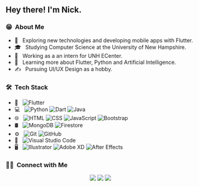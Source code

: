<h2> Hey there! I'm Nick.</h2>

<h3> 😁 &nbsp;About Me </h3>

- 🤔 &nbsp; Exploring new technologies and developing mobile apps with Flutter.
- 🎓 &nbsp; Studying Computer Science at the University of New Hampshire.
- 💼 &nbsp; Working as a an intern for UNH ECenter.
- 🌱 &nbsp; Learning more about Flutter, Python and Artificial Intelligence.
- ✍️ &nbsp; Pursuing UI/UX Design as a hobby.

<h3> 🛠 &nbsp;Tech Stack</h3>

- 📱 &nbsp;
  ![Flutter](https://img.shields.io/badge/-Flutter-333333?style=flat&logo=flutter)
- 💻 &nbsp;
  ![Python](https://img.shields.io/badge/-Python-333333?style=flat&logo=python)
  ![Dart](https://img.shields.io/badge/-Dart-333333?style=flat&logo=Dart)
  ![Java](https://img.shields.io/badge/-Java-333333?style=flat&logo=Java&logoColor=007396)
- 🌐 &nbsp;
  ![HTML](https://img.shields.io/badge/-HTML-333333?style=flat&logo=HTML5)
  ![CSS](https://img.shields.io/badge/-CSS-333333?style=flat&logo=CSS3&logoColor=1572B6)
  ![JavaScript](https://img.shields.io/badge/-JavaScript-333333?style=flat&logo=javascript)
  ![Bootstrap](https://img.shields.io/badge/-Bootstrap-333333?style=flat&logo=bootstrap&logoColor=563D7C)
- 🛢 &nbsp;
  ![MongoDB](https://img.shields.io/badge/-MongoDB-333333?style=flat&logo=mongodb)
  ![Firestore](https://img.shields.io/badge/-Firebase-333333?style=flat&logo=firebase)
- ⚙️ &nbsp;
  ![Git](https://img.shields.io/badge/-Git-333333?style=flat&logo=git)
  ![GitHub](https://img.shields.io/badge/-GitHub-333333?style=flat&logo=github)
- 🔧 &nbsp;
  ![Visual Studio Code](https://img.shields.io/badge/-Visual%20Studio%20Code-333333?style=flat&logo=visual-studio-code&logoColor=007ACC)
- 🖥 &nbsp;
  ![Illustrator](https://img.shields.io/badge/-Illustrator-333333?style=flat&logo=adobe-illustrator)
  ![Adobe XD](https://img.shields.io/badge/-XD-333333?style=flat&logo=adobe-xd)
  ![After Effects](https://img.shields.io/badge/-AfterEffects-333333?style=flat&logo=adobe-after-effects) 

<h3> 🤝🏻 &nbsp;Connect with Me </h3>

<p align="center">
<a href="https://hallhub.app"><img src="https://img.shields.io/badge/-adityavsingh.com-3423A6?style=flat-square&logo=Google-Chrome&logoColor=white"/></a>
<a href="https://linkedin.com/in/nicolas-silberstein-camara"><img src="https://img.shields.io/badge/-Nick-0077B5?style=flat-square&logo=Linkedin&logoColor=white"/></a>
<a href="mailto:nicolascamara29@gmail.com"><img src="https://img.shields.io/badge/-nicolascamara29@gmail.com-D14836?style=flat-square&logo=Gmail&logoColor=white"/></a>
</p>
